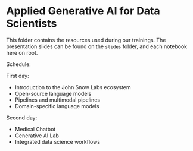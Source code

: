 # Applied Generative AI for Data Scientists

This folder contains the resources used during our trainings. The presentation slides can be found on the `slides` folder, and each notebook here on root.

Schedule:

First day:

- Introduction to the John Snow Labs ecosystem
- Open-source language models
- Pipelines and multimodal pipelines
- Domain-specific language models

Second day:

- Medical Chatbot
- Generative AI Lab
- Integrated data science workflows